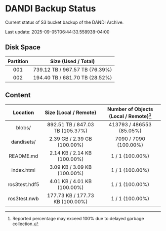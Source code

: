 # DANDI Backup Status

Current status of S3 bucket backup of the DANDI Archive.

Last update: 2025-09-05T06:44:33.558938-04:00

## Disk Space

| Partition | Size (Used / Total)            |
| :---: | :----------------------------: |
| 001   | 739.12 TB / 967.57 TB (76.39%) |
| 002   | 194.40 TB / 681.70 TB (28.52%) |



## Content

| Location             | Size (Local / Remote)                    | Number of Objects (Local / Remote)[^1]   |
| :------------------: | :--------------------------------------: | :--------------------------------------: |
| blobs/               | 892.51 TB / 847.03 TB (105.37%)          | 413793 / 486553 (85.05%)                 |
| dandisets/           | 2.39 GB / 2.39 GB (100.00%)              | 7090 / 7090 (100.00%)                    |
| README.md            | 2.14 KB / 2.14 KB (100.00%)              | 1 / 1 (100.00%)                          |
| index.html           | 3.09 KB / 3.09 KB (100.00%)              | 1 / 1 (100.00%)                          |
| ros3test.hdf5        | 4.01 KB / 4.01 KB (100.00%)              | 1 / 1 (100.00%)                          |
| ros3test.nwb         | 177.73 KB / 177.73 KB (100.00%)          | 1 / 1 (100.00%)                          |

[^1]: Reported percentage may exceed 100% due to delayed garbage collection.